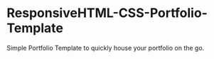 # ResponsiveHTML-CSS-Portfolio-Template
Simple Portfolio Template to quickly house your portfolio on the go.
